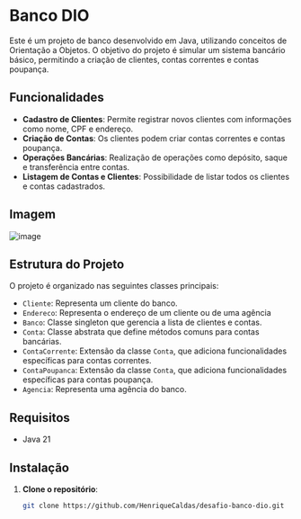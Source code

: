 # Banco DIO

Este é um projeto de banco desenvolvido em Java, utilizando conceitos de Orientação a Objetos. O objetivo do projeto é simular um sistema bancário básico, permitindo a criação de clientes, contas correntes e contas poupança.

## Funcionalidades

- **Cadastro de Clientes**: Permite registrar novos clientes com informações como nome, CPF e endereço.
- **Criação de Contas**: Os clientes podem criar contas correntes e contas poupança.
- **Operações Bancárias**: Realização de operações como depósito, saque e transferência entre contas.
- **Listagem de Contas e Clientes**: Possibilidade de listar todos os clientes e contas cadastrados.
## Imagem
![image](https://github.com/user-attachments/assets/a81a94c7-60ea-42ab-b9f4-140a31245080)

## Estrutura do Projeto

O projeto é organizado nas seguintes classes principais:

- `Cliente`: Representa um cliente do banco.
- `Endereco`: Representa o endereço de um cliente ou de uma agência
- `Banco`: Classe singleton que gerencia a lista de clientes e contas.
- `Conta`: Classe abstrata que define métodos comuns para contas bancárias.
- `ContaCorrente`: Extensão da classe `Conta`, que adiciona funcionalidades específicas para contas correntes.
- `ContaPoupanca`: Extensão da classe `Conta`, que adiciona funcionalidades específicas para contas poupança.
- `Agencia`: Representa uma agência do banco.

## Requisitos

- Java 21

## Instalação

1. **Clone o repositório**:
   ```bash
   git clone https://github.com/HenriqueCaldas/desafio-banco-dio.git


